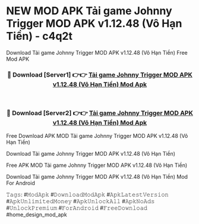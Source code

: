 # NEW MOD APK Tải game Johnny Trigger MOD APK v1.12.48 (Vô Hạn Tiền) - c4q2t
Download Tải game Johnny Trigger MOD APK v1.12.48 (Vô Hạn Tiền) Free Mod APK

<div align="center">
<h3>🔴 Download [Server1] 👉👉 <a href="https://apk-comot.site?title=Tải_game_Johnny_Trigger_MOD_APK_v1.12.48_(Vô_Hạn_Tiền)">Tải game Johnny Trigger MOD APK v1.12.48 (Vô Hạn Tiền) Mod Apk</a></h3><br>

<h3>🔴 Download [Server2] 👉👉 <a href="https://apk-comot.site?title=Tải_game_Johnny_Trigger_MOD_APK_v1.12.48_(Vô_Hạn_Tiền)">Tải game Johnny Trigger MOD APK v1.12.48 (Vô Hạn Tiền) Mod Apk</a></h3>
</div>


Free Download APK MOD Tải game Johnny Trigger MOD APK v1.12.48 (Vô Hạn Tiền)

Download Tải game Johnny Trigger MOD APK v1.12.48 (Vô Hạn Tiền) 

Free APK MOD Tải game Johnny Trigger MOD APK v1.12.48 (Vô Hạn Tiền) 

Download Tải game Johnny Trigger MOD APK v1.12.48 (Vô Hạn Tiền) Mod For Android

𝚃𝚊𝚐𝚜: #𝙼𝚘𝚍𝙰𝚙𝚔 #𝙳𝚘𝚠𝚗𝚕𝚘𝚊𝚍𝙼𝚘𝚍𝙰𝚙𝚔 #𝙰𝚙𝚔𝙻𝚊𝚝𝚎𝚜𝚝𝚅𝚎𝚛𝚜𝚒𝚘𝚗 #𝙰𝚙𝚔𝚄𝚗𝚕𝚒𝚖𝚒𝚝𝚎𝚍𝙼𝚘𝚗𝚎𝚢 #𝙰𝚙𝚔𝚄𝚗𝚕𝚘𝚌𝚔𝙰𝚕𝚕 #𝙰𝚙𝚔𝙽𝚘𝙰𝚍𝚜 #𝚄𝚗𝚕𝚘𝚌𝚔𝙿𝚛𝚎𝚖𝚒𝚞𝚖 #𝙵𝚘𝚛𝙰𝚗𝚍𝚛𝚘𝚒𝚍 #𝙵𝚛𝚎𝚎𝙳𝚘𝚠𝚗𝚕𝚘𝚊𝚍 #home_design_mod_apk